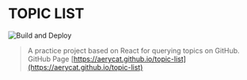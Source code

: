 # TOPIC LIST
![Build and Deploy](https://github.com/aerycat/topic-list/workflows/Build%20and%20Deploy/badge.svg)
> A practice project based on React for querying topics on GitHub.
> <br>
> GitHub Page [https://aerycat.github.io/topic-list](https://aerycat.github.io/topic-list)